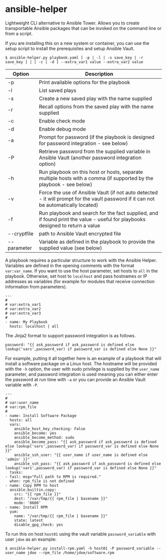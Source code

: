 # ansible-helper

Lightweight CLI alternative to Ansible Tower. Allows you to create transportable Ansible packages that can be invoked on the command line or from a script.

If you are installing this on a new system or container, you can use the setup script to install the prerequisites and setup Ansible Vault.

````
$ ansible-helper.py playbook.yaml [ -p | -l | -s save_key | -r save_key ] | [ -c | -d ] --extra_var1 value --extra_var2 value
````

Option | Description
------ | -----------
-p | Print available options for the playbook
-l | List saved plays
-s | Create a new saved play with the name supplied
-r | Recall options from the saved play with the name supplied
-c | Enable check mode
-d | Enable debug mode
-a | Prompt for password (if the playbook is designed for password integration - see below)
-P | Retrieve password from the supplied variable in Ansible Vault (another password integration option)
-h | Run playbook on this host or hosts, separate multiple hosts with a comma (if supported by the playbook - see below)
-v | Force the use of Ansible Vault (if not auto detected - it will prompt for the vault password if it can not be automatically located)
-f | Run playbook and search for the fact supplied, and if found print the value - useful for playbooks designed to return a value
--cryptfile | path to Ansible Vault encrypted file
--parameter | Variable as defined in the playbook to provide the supplied value (see below)

A playbook requires a particular structure to work with the Ansible Helper. Variables are defined in the opening comments with the format ````var:var_name````. If you want to use the host parameter, set hosts to ````all```` in the playbook. Otherwise, set host to ````localhost```` and pass hostnames or IP addresses as variables (for example for modules that receive connection information from parameters).

````
---
#
# var:extra_var1
# var:extra_var2
# var:extra_var3
#
- name: My Playbook
  hosts: localhost | all
````

The Jinja2 format to support password integration is as follows.

````
password: "{{ ask_password if ask_password is defined else lookup('vars',password_var) if password_var is defined else None }}"
````

For example, putting it all together here is an example of a playbook that will install a software package on a Linux host. The hostname will be provided with the ````-h```` option, the user with sudo privilege is supplied by the ````user_name```` parameter, and password integration is used meaning you can either enter the password at run time with ````-a```` or you can provide an Ansible Vault variable with ````-P````.

````
---
#
# var:user_name
# var:rpm_file
#
- name: Install Software Package
  hosts: all
  vars:
    ansible_host_key_checking: False
    ansible_become: yes
    ansible_become_method: sudo
    ansible_become_pass: "{{ ask_password if ask_password is defined else lookup('vars',password_var) if password_var is defined else None }}"
    ansible_ssh_user: "{{ user_name if user_name is defined else 'admin' }}"
    ansible_ssh_pass: "{{ ask_password if ask_password is defined else lookup('vars',password_var) if password_var is defined else None }}"
  tasks:
- fail: msg="Full path to RPM is required."
  when: rpm_file is not defined
- name: Copy RPM to host
  ansible.builtin.copy:
    src: "{{ rpm_file }}"
    dest: "/var/tmp/{{ rpm_file | basename }}"
    mode: '0600'
- name: Install RPM
  yum:
    name: "/var/tmp/{{ rpm_file | basename }}"
    state: latest
    disable_gpg_check: yes
````

To run this on host ````host01```` using the vault variable ````password_variable```` with user ````jdoe```` as an example:
````
$ ansible-helper.py install-rpm.yaml -h host01 -P password_variable --user_name jdoe --rpm_file /home/jdoe/software.rpm
````
